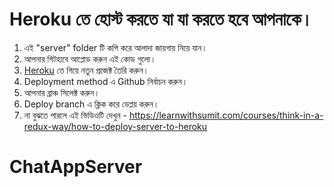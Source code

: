 # Heroku তে হোস্ট করতে যা যা করতে হবে আপনাকে।

1. এই "server" folder টি কপি করে আলাদা জায়গায় নিয়ে যান।
2. আপনার গিটহাবে আপ্লোড করুন এই কোড গুলো।
3. [Heroku](https://dashboard.heroku.com/) তে গিয়ে নতুন প্রজেক্ট তৈরি করুন।
4. Deployment method এ Github নির্বাচন করুন।
5. আপনার ব্রাঞ্চ সিলেক্ট করুন।
6. Deploy branch এ ক্লিক করে ডেপ্লয় করুন।
7. না বুঝতে পারলে এই ভিডিওটি দেখুন - https://learnwithsumit.com/courses/think-in-a-redux-way/how-to-deploy-server-to-heroku
# ChatAppServer
